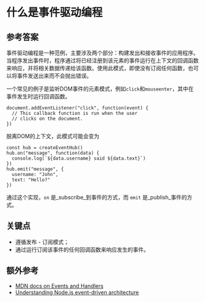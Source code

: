 # 什么是事件驱动编程

## 参考答案

事件驱动编程是一种范例，主要涉及两个部分：构建发出和接收事件的应用程序。当程序发出事件时，程序通过将已经注册到该元素的事件运行在上下文的回调函数来响应，并将相关数据传递给该函数。使用此模式，即使没有订阅任何函数，也可以将事件发送出来而不会抛出错误。

一个常见的例子是监听DOM事件的元素模式，例如`click`和`mouseenter`，其中在事件发生时运行回调函数。

```es6
document.addEventListener("click", function(event) {
  // This callback function is run when the user
  // clicks on the document.
})
```

脱离DOM的上下文，此模式可能会变为

```es6
const hub = createEventHub()
hub.on("message", function(data) {
  console.log(`${data.username} said ${data.text}`)
})
hub.emit("message", {
  username: "John",
  text: "Hello?"
})
```

通过这个实现，`on` 是_subscribe_到事件的方式，而 `emit` 是_publish_事件的方式。

## 关键点

* 遵循发布 - 订阅模式；
* 通过运行订阅该事件的任何回调函数来响应发生的事件。

## 额外参考

* [MDN docs on Events and Handlers](https://developer.mozilla.org/en-US/docs/Web/Guide/Events/Overview_of_Events_and_Handlers)
* [Understanding Node.js event-driven architecture](https://medium.freecodecamp.org/understanding-node-js-event-driven-architecture-223292fcbc2d)

<!-- tags: (javascript) -->

<!-- expertise: (2) -->
